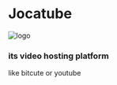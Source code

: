 # Jocatube
 
![logo](https://github.com/lignjoslav123/Jocatube/blob/master/frontend/logo.svg)


### its video hosting platform

 like bitcute or youtube 



 
